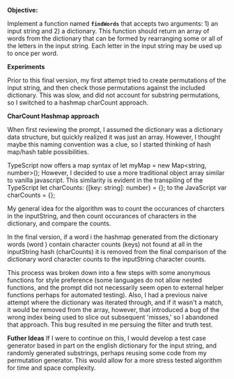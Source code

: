 **Objective:**

Implement a function named **`findWords`** that accepts two arguments: 1) an input string and 2) a dictionary. This function should return an array of words from the dictionary that can be formed by rearranging some or all of the letters in the input string. Each letter in the input string may be used up to once per word.

**Experiments**

Prior to this final version, my first attempt tried to create permutations of the input string, and then check those permutations against the included dictionary. This was slow, and did not account for substring permutations, so I switched to a hashmap charCount approach.

**CharCount Hashmap approach**

When first reviewing the prompt, I assumed the dictionary was a dictionary data structure, but quickly realized it was just an array. However, I thought maybe this naming convention was a clue, so I started thinking of hash map/hash table possibilities. 

TypeScript now offers a map syntax of let myMap = new Map<string, number>();
However, I decided to use a more traditional object array similar to vanilla javascript.
This similarity is evident in the transpiling of the TypeScript
let charCounts: {[key: string]: number} = {};
to the JavaScript
var charCounts = {};

My general idea for the algorithm was to count the occurances of charcters in the inputString, and then count occurances of characters in the dictionary, and compare the counts.

In the final version, if a word i the hashmap generated from the dictionary words (word ) contain character counts (keys) not found at all in the inputString hash (charCounts) it is removed from the final comparison of the dictionary word character counts to the inputString character counts.

This process was broken down into a few steps with some anonymous functions for style preference (some languages do not allow nested functions, and the prompt did not necessarily seem open to external helper functions perhaps for automated testing). Also, I had a previous naive attempt where the dictionary was iterated through, and if it wasn't a match, it would be removed from the array, however, that introduced a bug of the wrong index being used to slice out subsequent 'misses,' so I abandoned that approach. This bug resulted in me persuing the filter and truth test.

**Futher Ideas**
If I were to continue on this, I would develop a test case generator based in part on the english dictionary for the input string, and randomly generated substrings, perhaps reusing some code from my permutation generator. This would allow for a more stress tested algorithm for time and space complexity.
